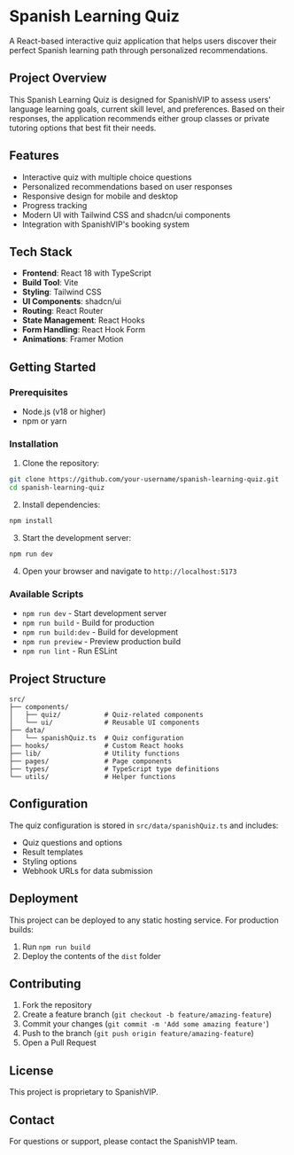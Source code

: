 # Spanish Learning Quiz

A React-based interactive quiz application that helps users discover their perfect Spanish learning path through personalized recommendations.

## Project Overview

This Spanish Learning Quiz is designed for SpanishVIP to assess users' language learning goals, current skill level, and preferences. Based on their responses, the application recommends either group classes or private tutoring options that best fit their needs.

## Features

- Interactive quiz with multiple choice questions
- Personalized recommendations based on user responses
- Responsive design for mobile and desktop
- Progress tracking
- Modern UI with Tailwind CSS and shadcn/ui components
- Integration with SpanishVIP's booking system

## Tech Stack

- **Frontend**: React 18 with TypeScript
- **Build Tool**: Vite
- **Styling**: Tailwind CSS
- **UI Components**: shadcn/ui
- **Routing**: React Router
- **State Management**: React Hooks
- **Form Handling**: React Hook Form
- **Animations**: Framer Motion

## Getting Started

### Prerequisites

- Node.js (v18 or higher)
- npm or yarn

### Installation

1. Clone the repository:
```bash
git clone https://github.com/your-username/spanish-learning-quiz.git
cd spanish-learning-quiz
```

2. Install dependencies:
```bash
npm install
```

3. Start the development server:
```bash
npm run dev
```

4. Open your browser and navigate to `http://localhost:5173`

### Available Scripts

- `npm run dev` - Start development server
- `npm run build` - Build for production
- `npm run build:dev` - Build for development
- `npm run preview` - Preview production build
- `npm run lint` - Run ESLint

## Project Structure

```
src/
├── components/
│   ├── quiz/           # Quiz-related components
│   └── ui/             # Reusable UI components
├── data/
│   └── spanishQuiz.ts  # Quiz configuration
├── hooks/              # Custom React hooks
├── lib/                # Utility functions
├── pages/              # Page components
├── types/              # TypeScript type definitions
└── utils/              # Helper functions
```

## Configuration

The quiz configuration is stored in `src/data/spanishQuiz.ts` and includes:

- Quiz questions and options
- Result templates
- Styling options
- Webhook URLs for data submission

## Deployment

This project can be deployed to any static hosting service. For production builds:

1. Run `npm run build`
2. Deploy the contents of the `dist` folder

## Contributing

1. Fork the repository
2. Create a feature branch (`git checkout -b feature/amazing-feature`)
3. Commit your changes (`git commit -m 'Add some amazing feature'`)
4. Push to the branch (`git push origin feature/amazing-feature`)
5. Open a Pull Request

## License

This project is proprietary to SpanishVIP.

## Contact

For questions or support, please contact the SpanishVIP team.
